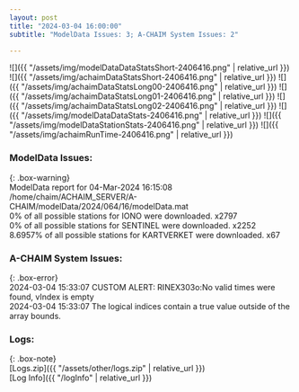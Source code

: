 ```yaml
---
layout: post
title: "2024-03-04 16:00:00"
subtitle: "ModelData Issues: 3; A-CHAIM System Issues: 2"

---
```


![]({{ "/assets/img/modelDataDataStatsShort-2406416.png" | relative_url }})
![]({{ "/assets/img/achaimDataStatsShort-2406416.png" | relative_url }})
![]({{ "/assets/img/achaimDataStatsLong00-2406416.png" | relative_url }})
![]({{ "/assets/img/achaimDataStatsLong01-2406416.png" | relative_url }})
![]({{ "/assets/img/achaimDataStatsLong02-2406416.png" | relative_url }})
![]({{ "/assets/img/modelDataDataStats-2406416.png" | relative_url }})
![]({{ "/assets/img/modelDataStationStats-2406416.png" | relative_url }})
![]({{ "/assets/img/achaimRunTime-2406416.png" | relative_url }})


### ModelData Issues:  
  
{: .box-warning}  
 ModelData report for 04-Mar-2024 16:15:08   
 /home/chaim/ACHAIM_SERVER/A-CHAIM/modelData/2024/064/16/modelData.mat   
 0% of all possible stations for IONO were downloaded. x2797   
 0% of all possible stations for SENTINEL were downloaded. x2252   
 8.6957% of all possible stations for KARTVERKET were downloaded. x67   
  
### A-CHAIM System Issues:  
  
{: .box-error}  
2024-03-04 15:33:07 CUSTOM ALERT: RINEX303o:No valid times were found, vIndex is empty  
2024-03-04 15:33:07 The logical indices contain a true value outside of the array bounds.  

### Logs:  
  
{: .box-note}  
[Logs.zip]({{ "/assets/other/logs.zip" | relative_url }})  
[Log Info]({{ "/logInfo" | relative_url }})  
